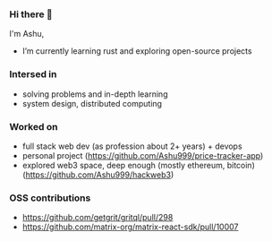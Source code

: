 ### Hi there 👋

I'm Ashu,

- I’m currently learning rust and exploring open-source projects

### Intersed in
- solving problems and in-depth learning
- system design, distributed computing

### Worked on
- full stack web dev (as profession about 2+ years) + devops
- personal project (https://github.com/Ashu999/price-tracker-app)
- explored web3 space, deep enough (mostly ethereum, bitcoin)  (https://github.com/Ashu999/hackweb3)

### OSS contributions
- https://github.com/getgrit/gritql/pull/298
- https://github.com/matrix-org/matrix-react-sdk/pull/10007
